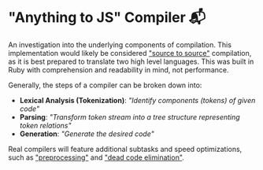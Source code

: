 # "Anything to JS" Compiler 📬

An investigation into the underlying components of compilation. This implementation would likely be considered ["source to source"](https://en.wikipedia.org/wiki/Source-to-source_compiler) compilation, as it is best prepared to translate two high level languages. This was built in Ruby with comprehension and readability in mind, not performance.

Generally, the steps of a compiler can be broken down into:

* **Lexical Analysis (Tokenization)**: _"Identify components (tokens) of given code"_
* **Parsing**: _"Transform token stream into a tree structure representing token relations"_
* **Generation**: _"Generate the desired code"_

Real compilers will feature additional subtasks and speed optimizations, such as ["preprocessing"](https://en.wikipedia.org/wiki/Preprocessor) and ["dead code elimination"](https://en.wikipedia.org/wiki/Dead_code_elimination).
